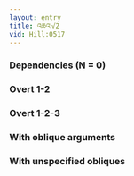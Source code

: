 ```yaml
---
layout: entry
title: འཆའ་√2
vid: Hill:0517
---
```

### Dependencies (N = 0)


### Overt 1-2


### Overt 1-2-3


### With oblique arguments


### With unspecified obliques
